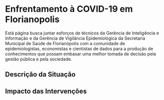 # Enfrentamento à COVID-19 em Florianopolis

Está página busca juntar esforços de técnicos da Gerência de Inteligência e Informação e da Gerência de Vigilância Epidemiológica da Secretaria Municipal de Saúde de Florianópolis com a comunidade de epidemiologistas, economistas e cientistas de dados para a produção de conhecimentos que possam embasar uma melhor tomada de decisão pela gestão pública e pela sociedade.

## Descrição da Situação


## Impacto das Intervenções
